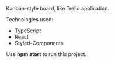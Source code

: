 Kanban-style board, like Trello application.

Technologies used:

- TypeScript
- React
- Styled-Components

Use **npm start** to run this project.
